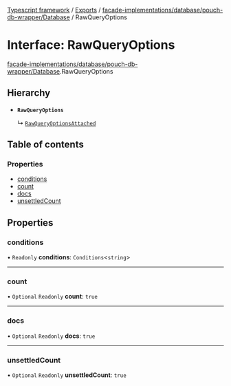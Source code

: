 [Typescript framework](../index.md) / [Exports](../modules.md) / [facade-implementations/database/pouch-db-wrapper/Database](../modules/facade_implementations_database_pouch_db_wrapper_Database.md) / RawQueryOptions

# Interface: RawQueryOptions

[facade-implementations/database/pouch-db-wrapper/Database](../modules/facade_implementations_database_pouch_db_wrapper_Database.md).RawQueryOptions

## Hierarchy

- **`RawQueryOptions`**

  ↳ [`RawQueryOptionsAttached`](facade_implementations_database_pouch_db_wrapper_Database.RawQueryOptionsAttached.md)

## Table of contents

### Properties

- [conditions](facade_implementations_database_pouch_db_wrapper_Database.RawQueryOptions.md#conditions)
- [count](facade_implementations_database_pouch_db_wrapper_Database.RawQueryOptions.md#count)
- [docs](facade_implementations_database_pouch_db_wrapper_Database.RawQueryOptions.md#docs)
- [unsettledCount](facade_implementations_database_pouch_db_wrapper_Database.RawQueryOptions.md#unsettledcount)

## Properties

### conditions

• `Readonly` **conditions**: `Conditions`<`string`\>

___

### count

• `Optional` `Readonly` **count**: ``true``

___

### docs

• `Optional` `Readonly` **docs**: ``true``

___

### unsettledCount

• `Optional` `Readonly` **unsettledCount**: ``true``
